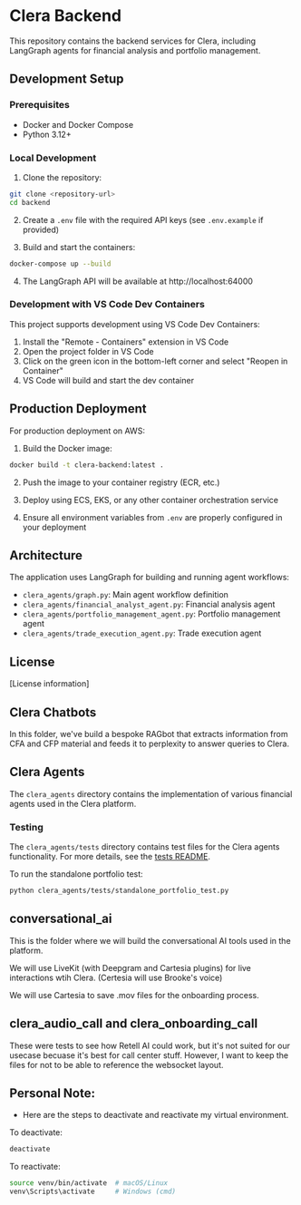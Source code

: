 # Clera Backend

This repository contains the backend services for Clera, including LangGraph agents for financial analysis and portfolio management.

## Development Setup

### Prerequisites
- Docker and Docker Compose
- Python 3.12+

### Local Development

1. Clone the repository:
```bash
git clone <repository-url>
cd backend
```

2. Create a `.env` file with the required API keys (see `.env.example` if provided)

3. Build and start the containers:
```bash
docker-compose up --build
```

4. The LangGraph API will be available at http://localhost:64000

### Development with VS Code Dev Containers

This project supports development using VS Code Dev Containers:

1. Install the "Remote - Containers" extension in VS Code
2. Open the project folder in VS Code
3. Click on the green icon in the bottom-left corner and select "Reopen in Container"
4. VS Code will build and start the dev container

## Production Deployment

For production deployment on AWS:

1. Build the Docker image:
```bash
docker build -t clera-backend:latest .
```

2. Push the image to your container registry (ECR, etc.)

3. Deploy using ECS, EKS, or any other container orchestration service

4. Ensure all environment variables from `.env` are properly configured in your deployment

## Architecture

The application uses LangGraph for building and running agent workflows:

- `clera_agents/graph.py`: Main agent workflow definition
- `clera_agents/financial_analyst_agent.py`: Financial analysis agent
- `clera_agents/portfolio_management_agent.py`: Portfolio management agent
- `clera_agents/trade_execution_agent.py`: Trade execution agent

## License

[License information]

## Clera Chatbots
In this folder, we've build a bespoke RAGbot that extracts information from CFA and CFP material and feeds it to perplexity to answer queries to Clera.

## Clera Agents
The `clera_agents` directory contains the implementation of various financial agents used in the Clera platform.

### Testing
The `clera_agents/tests` directory contains test files for the Clera agents functionality. For more details, see the [tests README](clera_agents/tests/README.md).

To run the standalone portfolio test:
```bash
python clera_agents/tests/standalone_portfolio_test.py
```

## conversational_ai
This is the folder where we will build the conversational AI tools used in the platform.

We will use LiveKit (with Deepgram and Cartesia plugins) for live interactions wtih Clera. (Certesia will use Brooke's voice)

We will use Cartesia to save .mov files for the onboarding process.

## clera_audio_call and clera_onboarding_call
These were tests to see how Retell AI could work, but it's not suited for our usecase becuase it's best for call center stuff. However, I want to keep the files for not to be able to reference the websocket layout.

## Personal Note: 
* Here are the steps to deactivate and reactivate my virtual environment.

To deactivate:

```bash
deactivate
```

To reactivate:

```bash
source venv/bin/activate  # macOS/Linux
venv\Scripts\activate     # Windows (cmd)
```
